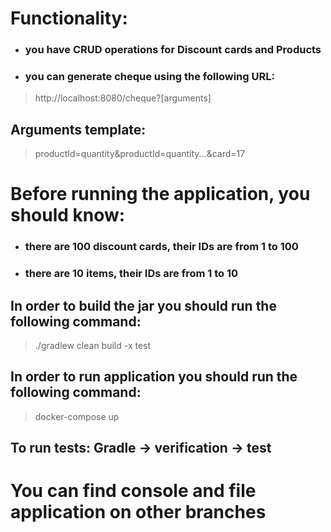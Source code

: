 # Functionality:
- ### you have CRUD operations for Discount cards and Products
- ### you can generate cheque using the following URL:
> http://localhost:8080/cheque?[arguments]
## Arguments template:
> productId=quantity&productId=quantity...&card=17


# Before running the application, you should know: 
- ### there are 100 discount cards, their IDs are from 1 to 100
- ### there are 10 items, their IDs are from 1 to 10

## In order to build the jar you should run the following command:

>./gradlew clean build -x test

## In order to run application you should run the following command:

>docker-compose up

## To run tests: Gradle -> verification -> test

# You can find console and file application on other branches